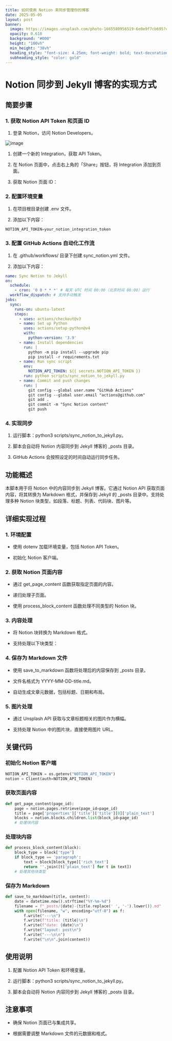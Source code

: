 ```yaml
---
title: 如何使用 Notion 来同步管理你的博客
date: 2025-05-05
layout: post
banner:
  image: https://images.unsplash.com/photo-1665580956519-6e0e9f7cb695?crop=entropy&cs=tinysrgb&fit=max&fm=jpg&ixid=M3w2OTIwMzJ8MHwxfHJhbmRvbXx8fHx8fHx8fDE3NDY0MDk3MDh8&ixlib=rb-4.0.3&q=80&w=1080
  opacity: 0.618
  background: "#000"
  height: "100vh"
  min_height: "38vh"
  heading_style: "font-size: 4.25em; font-weight: bold; text-decoration: underline"
  subheading_style: "color: gold"
---
```


# Notion 同步到 Jekyll 博客的实现方式

## 简要步骤

### 1. 获取 Notion API Token 和页面 ID

1. 登录 Notion，访问 Notion Developers。

![image](https://prod-files-secure.s3.us-west-2.amazonaws.com/a7a0cc5a-89b9-4cda-8686-1fba0ca52f40/d19c1afe-dea5-4312-9333-786b0ba83054/image.png?X-Amz-Algorithm=AWS4-HMAC-SHA256&X-Amz-Content-Sha256=UNSIGNED-PAYLOAD&X-Amz-Credential=ASIAZI2LB466R5UDVGQS%2F20250505%2Fus-west-2%2Fs3%2Faws4_request&X-Amz-Date=20250505T014828Z&X-Amz-Expires=3600&X-Amz-Security-Token=IQoJb3JpZ2luX2VjEHUaCXVzLXdlc3QtMiJIMEYCIQCKqmUl0DwX%2B2%2BvtcBUvxyj0%2BPt8ChVDd5VS5Z6JbCLBwIhAIhq7zHpR78z3TACsiHdooipPzDWwXotH03IoAC4YETPKv8DCB4QABoMNjM3NDIzMTgzODA1Igyxfry3xVn1lXDKH6Uq3AOPPvh52%2FE%2FbL15X2OFGGm4o8vfWyWkj1aP7ncvFInQ8vgf1YlTrBnx4YHsX9Bjfn%2BD%2FPJn6E9SwmrLdbDuQBw5YPnufBUzPnnm5rDmRJnrBppUxQxU8wQFv9yC20sc7dYtO6XuM3zbyGWO50NDKpM%2FdKGVmO6tjOI4uQhVK6Fs1YKWaojB3uwvqWb0KtcUr2BPg8AcCD1IgZsfeEPtiqvrVbAl9LuyWUEx0qJnmO2foG6iFQWRRStX7TmPn%2F1OqyLI0u62ltQf4pZz9LNwSMDZDrMAlpKLssiKPrz47MzrsEzMjQ1Bb2OqSllnqK7EGzM1uCwA4coP%2FyCmKtc1u24SnXCC3M1Y%2FHP7b2o1UfWkcFwonHi9ByzfjBej2vdw0jJwoDvqHDmsSG2q0dzTxS91114pUr6cAeGdJzdgAlCWLbT%2FO8aH2%2BFTMhcj6NgrfaFAP8%2BzS0VYcrNh57BEHcQUYwdg4zzkL%2FN1Xct%2BjtZ5UFIGs%2BgNXWWY0aAu5UyTE6eYUNdlLgtyHl%2BtL%2Fl6XP67rq0SHwql67Scp5YSPS%2Br%2Fjfsx6Ta7rh3xBxGBT2225Y3Ww%2Ftn0LWrnjvGT6GatEsDrAdYh2UQCc1f%2BnB6vySlYW3s7QnTADM%2FBONuTDrrN%2FABjqkAWPVB8%2B8n3rXB8PqQ77DCRa%2FD9StSGpjDx1mSMFvfblRak06FPRnFVXuoaJTl1ViqACg1ZiSQ2SuSLaEliS2C5hKRfz4lcXCNHuxP072UyrWiqudEuzN7v12veAXnvu88vJGiXu4bRk2S4iGuiU3NpQtfYjxzKGkoATPyfAnT1y0kmXnFPQendWHF1AqUpBwEdczEEtrRKsgt7rvTb5iqK7oA6EK&X-Amz-Signature=1d5a2088fe9a5105b6e51faff4abcf488885554ea40787bd9cbb232865b9c0a3&X-Amz-SignedHeaders=host&x-id=GetObject)

1. 创建一个新的 Integration，获取 API Token。

1. 在 Notion 页面中，点击右上角的「Share」按钮，将 Integration 添加到页面。

1. 获取 Notion 页面 ID：


### 2. 配置环境变量

1. 在项目根目录创建 .env 文件。

1. 添加以下内容：

```javascript
NOTION_API_TOKEN=your_notion_integration_token
```

### 3. 配置 GitHub Actions 自动化工作流

1. 在 .github/workflows/ 目录下创建 sync_notion.yml 文件。

1. 添加以下内容：

```yaml
name: Sync Notion to Jekyll
on:
  schedule:
    - cron: '0 0 * * *' # 每天 UTC 时间 00:00（北京时间 08:00）运行
  workflow_dispatch: # 支持手动触发
jobs:
  sync:
    runs-on: ubuntu-latest
    steps:
      - uses: actions/checkout@v3
      - name: Set up Python
        uses: actions/setup-python@v4
        with:
          python-version: '3.9'
      - name: Install dependencies
        run: |
          python -m pip install --upgrade pip
          pip install -r requirements.txt
      - name: Run sync script
        env:
          NOTION_API_TOKEN: ${{ secrets.NOTION_API_TOKEN }}
        run: python scripts/sync_notion_to_jekyll.py
      - name: Commit and push changes
        run: |
          git config --global user.name "GitHub Actions"
          git config --global user.email "actions@github.com"
          git add .
          git commit -m "Sync Notion content"
          git push
```

### 4. 实现同步

1. 运行脚本：python3 scripts/sync_notion_to_jekyll.py。

1. 脚本会自动将 Notion 内容同步到 Jekyll 博客的 _posts 目录。

1. GitHub Actions 会按照设定的时间自动运行同步任务。

## 功能概述

本脚本用于将 Notion 中的内容同步到 Jekyll 博客。它通过 Notion API 获取页面内容，将其转换为 Markdown 格式，并保存到 Jekyll 的 _posts 目录中。支持处理多种 Notion 块类型，如段落、标题、列表、代码块、图片等。

## 详细实现过程

### 1. 环境配置

- 使用 dotenv 加载环境变量，包括 Notion API Token。

- 初始化 Notion 客户端。

### 2. 获取 Notion 页面内容

- 通过 get_page_content 函数获取指定页面的内容。

- 递归处理子页面。

- 使用 process_block_content 函数处理不同类型的 Notion 块。

### 3. 内容处理

- 将 Notion 块转换为 Markdown 格式。

- 支持处理以下块类型：


### 4. 保存为 Markdown 文件

- 使用 save_to_markdown 函数将处理后的内容保存到 _posts 目录。

- 文件名格式为 YYYY-MM-DD-title.md。

- 自动生成文章元数据，包括标题、日期和布局。

### 5. 图片处理

- 通过 Unsplash API 获取与文章标题相关的图片作为横幅。

- 支持处理 Notion 中的图片块，直接使用图片 URL。

## 关键代码

### 初始化 Notion 客户端

```python
NOTION_API_TOKEN = os.getenv("NOTION_API_TOKEN")
notion = Client(auth=NOTION_API_TOKEN)
```

### 获取页面内容

```python
def get_page_content(page_id):
    page = notion.pages.retrieve(page_id=page_id)
    title = page['properties']['title']['title'][0]['plain_text']
    blocks = notion.blocks.children.list(block_id=page_id)
    # 处理块内容
```

### 处理块内容

```python
def process_block_content(block):
    block_type = block['type']
    if block_type == 'paragraph':
        text = block[block_type]['rich_text']
        return ''.join([t['plain_text'] for t in text])
    # 处理其他块类型
```

### 保存为 Markdown

```python
def save_to_markdown(title, content):
    date = datetime.now().strftime("%Y-%m-%d")
    filename = f"_posts/{date}-{title.replace(' ', '-').lower()}.md"
    with open(filename, "w", encoding="utf-8") as f:
        f.write("---\n")
        f.write(f"title: {title}\n")
        f.write(f"date: {date}\n")
        f.write("layout: post\n")
        f.write("---\n\n")
        f.write("\n\n".join(content))
```

## 使用说明

1. 配置 Notion API Token 和环境变量。

1. 运行脚本：python3 scripts/sync_notion_to_jekyll.py。

1. 脚本会自动将 Notion 内容同步到 Jekyll 博客的 _posts 目录。

## 注意事项

- 确保 Notion 页面已与集成共享。

- 根据需要调整 Markdown 文件的元数据和格式。